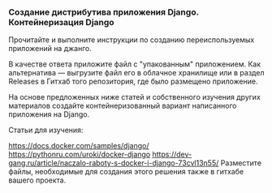 ### Создание дистрибутива приложения Django. Контейнеризация Django
Прочитайте и выполните инструкции по созданию переиспользуемых приложений на джанго. 

В качестве ответа приложите файл с "упакованным" приложением. Как альтернатива — выгрузите файл его в облачное хранилище или в раздел Releases в Гитхаб того репозитория, где было размещено приложение.

На основе предложенных ниже статей и собственного изучения других материалов создайте контейнеризованный вариант написанного приложения на Django. 

Статьи для изучения: 

https://docs.docker.com/samples/django/
https://pythonru.com/uroki/docker-django
https://dev-gang.ru/article/naczalo-raboty-s-docker-i-django-73cvl13n55/
Разместите файлы, необходимые для создания этого решения также в гитхабе вашего проекта.
